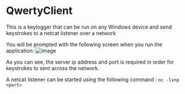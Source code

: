 # QwertyClient
This is a keylogger that can be run on any Windows device and send keystrokes to a netcat listener over a network

You will be prompted with the following screen when you run the application: 
![image](https://user-images.githubusercontent.com/101802030/233600641-7971e1ef-f42d-497c-849f-67d50147adbe.png)

As you can see, the server ip address and port is required in order for keystrokes to sent across the network.

A netcat listener can be started using the following command :
`nc -lvnp <port>`
